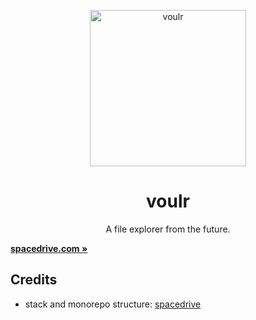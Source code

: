 <p align="center">
    <img width="250" height="250" src="https://github.com/voulr/voulr/blob/main/packages/assets/svgs/voulr-white-logomark.svg" alt="voulr">
</p>

<h1 align="center"><b>voulr</b></h1>

<p align="center">
    A file explorer from the future.
</p>

<a href="https://spacedrive.com"><strong>spacedrive.com »</strong></a>

## Credits

- stack and monorepo structure: [spacedrive](https://github.com/spacedriveapp/spacedrive)
